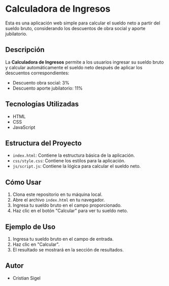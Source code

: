 # Calculadora de Ingresos

Esta es una aplicación web simple para calcular el sueldo neto a partir del sueldo bruto, considerando los descuentos de obra social y aporte jubilatorio.

## Descripción

La **Calculadora de Ingresos** permite a los usuarios ingresar su sueldo bruto y calcular automáticamente el sueldo neto después de aplicar los descuentos correspondientes:

- Descuento obra social: 3%
- Descuento aporte jubilatorio: 11%

## Tecnologías Utilizadas

- HTML
- CSS
- JavaScript

## Estructura del Proyecto

- `index.html`: Contiene la estructura básica de la aplicación.
- `css/style.css`: Contiene los estilos para la aplicación.
- `js/script.js`: Contiene la lógica para calcular el sueldo neto.

## Cómo Usar

1. Clona este repositorio en tu máquina local.
2. Abre el archivo `index.html` en tu navegador.
3. Ingresa tu sueldo bruto en el campo proporcionado.
4. Haz clic en el botón "Calcular" para ver tu sueldo neto.

## Ejemplo de Uso

1. Ingresa tu sueldo bruto en el campo de entrada.
2. Haz clic en "Calcular".
3. El resultado se mostrará en la sección de resultados.


## Autor

- Cristian Sigel

